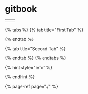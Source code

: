 # gitbook

|  |  |
| :--- | :--- |
|  |  |

{% tabs %}
{% tab title="First Tab" %}

{% endtab %}

{% tab title="Second Tab" %}

{% endtab %}
{% endtabs %}

{% hint style="info" %}

{% endhint %}

{% page-ref page="./" %}




